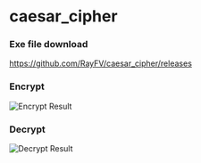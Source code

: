 # caesar_cipher

### Exe file download
https://github.com/RayFV/caesar_cipher/releases

### Encrypt
![Encrypt Result](https://github.com/RayFV/caesar_cipherr/blob/master/Encrypt.PNG)

### Decrypt
![Decrypt Result](https://github.com/RayFV/caesar_cipherr/blob/master/Decrypt.PNG)
